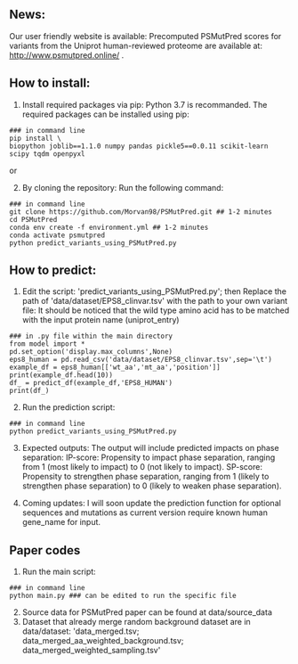 ## News:
Our user friendly website is available:
Precomputed PSMutPred scores for variants from the Uniprot human-reviewed proteome are available at:  http://www.psmutpred.online/ .

## How to install:  

1. Install required packages via pip:
   Python 3.7 is recommanded. The required packages can be installed using pip:
```
### in command line
pip install \
biopython joblib==1.1.0 numpy pandas pickle5==0.0.11 scikit-learn scipy tqdm openpyxl
```
  or

  
2. By cloning the repository:
   Run the following command:
```
### in command line
git clone https://github.com/Morvan98/PSMutPred.git ## 1-2 minutes
cd PSMutPred
conda env create -f environment.yml ## 1-2 minutes
conda activate psmutpred
python predict_variants_using_PSMutPred.py
```
## How to predict:  

1. Edit the script: 'predict_variants_using_PSMutPred.py'; then
  Replace the path of 'data/dataset/EPS8_clinvar.tsv' with the path to your own variant file:
  It should be noticed that the wild type amino acid has to be matched with the input protein name (uniprot_entry)
```
### in .py file within the main directory
from model import *
pd.set_option('display.max_columns',None)
eps8_human = pd.read_csv('data/dataset/EPS8_clinvar.tsv',sep='\t')
example_df = eps8_human[['wt_aa','mt_aa','position']]
print(example_df.head(10))
df_ = predict_df(example_df,'EPS8_HUMAN')
print(df_)
```
2. Run the prediction script:
```
### in command line
python predict_variants_using_PSMutPred.py
```
3. Expected outputs:
   The output will include predicted impacts on phase separation:
    IP-score: Propensity to impact phase separation, ranging from 1 (most likely to impact) to 0 (not likely to impact).
    SP-score: Propensity to strengthen phase separation, ranging from 1 (likely to strengthen phase separation) to 0 (likely to weaken phase separation).

4. Coming updates:
   I will soon update the prediction function for optional sequences and mutations as current version require known human gene_name for input.
   
## Paper codes
1. Run the main script:
```
### in command line
python main.py ### can be edited to run the specific file
```
2. Source data for PSMutPred paper can be found at data/source_data
3. Dataset that already merge random background dataset are in data/dataset:
   'data_merged.tsv; data_merged_aa_weighted_background.tsv; data_merged_weighted_sampling.tsv'
